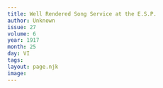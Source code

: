 ```yaml
---
title: Well Rendered Song Service at the E.S.P.
author: Unknown
issue: 27
volume: 6
year: 1917
month: 25
day: VI
tags:
layout: page.njk
image:
---
```


